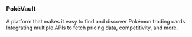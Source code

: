 ### PokéVault

A platform that makes it easy to find and discover Pokémon trading cards. Integrating multiple APIs to fetch pricing data, competitivity, and more.
